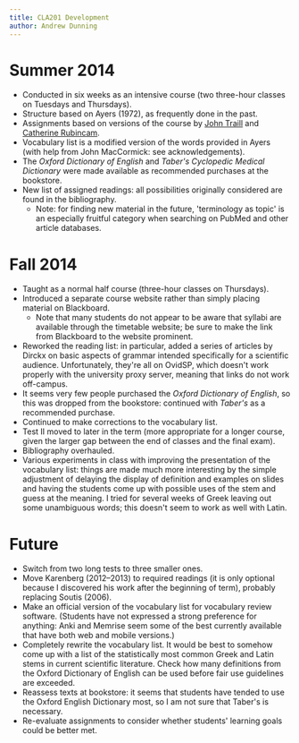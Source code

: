 ```yaml
---
title: CLA201 Development
author: Andrew Dunning
---
```


# Summer 2014

- Conducted in six weeks as an intensive course (two three-hour classes on Tuesdays and Thursdays).
- Structure based on Ayers (1972), as frequently done in the past.
- Assignments based on versions of the course by [John Traill](http://projects.chass.utoronto.ca/attica/cla201.htm) and [Catherine Rubincam](http://erin.utoronto.ca/~w3cla201/).
- Vocabulary list is a modified version of the words provided in Ayers (with help from John MacCormick: see acknowledgements).
- The *Oxford Dictionary of English* and *Taber's Cyclopedic Medical Dictionary* were made available as recommended purchases at the bookstore.
- New list of assigned readings: all possibilities originally considered are found in the bibliography.
    - Note: for finding new material in the future, 'terminology as topic' is an especially fruitful category when searching on PubMed and other article databases.

# Fall 2014

- Taught as a normal half course (three-hour classes on Thursdays).
- Introduced a separate course website rather than simply placing material on Blackboard.
    - Note that many students do not appear to be aware that syllabi are available through the timetable website; be sure to make the link from Blackboard to the website prominent.
- Reworked the reading list: in particular, added a series of articles by Dirckx on basic aspects of grammar intended specifically for a scientific audience. Unfortunately, they're all on OvidSP, which doesn't work properly with the university proxy server, meaning that links do not work off-campus.
- It seems very few people purchased the *Oxford Dictionary of English*, so this was dropped from the bookstore: continued with *Taber's* as a recommended purchase.
- Continued to make corrections to the vocabulary list.
- Test II moved to later in the term (more appropriate for a longer course, given the larger gap between the end of classes and the final exam).
- Bibliography overhauled.
- Various experiments in class with improving the presentation of the vocabulary list: things are made much more interesting by the simple adjustment of delaying the display of definition and examples on slides and having the students come up with possible uses of the stem and guess at the meaning. I tried for several weeks of Greek leaving out some unambiguous words; this doesn't seem to work as well with Latin.

# Future

- Switch from two long tests to three smaller ones.
- Move Karenberg (2012–2013) to required readings (it is only optional because I discovered his work after the beginning of term), probably replacing Soutis (2006).
- Make an official version of the vocabulary list for vocabulary review software. (Students have not expressed a strong preference for anything: Anki and Memrise seem some of the best currently available that have both web and mobile versions.)
- Completely rewrite the vocabulary list. It would be best to somehow come up with a list of the statistically most common Greek and Latin stems in current scientific literature. Check how many definitions from the Oxford Dictionary of English can be used before fair use guidelines are exceeded.
- Reassess texts at bookstore: it seems that students have tended to use the Oxford English Dictionary most, so I am not sure that Taber's is necessary.
- Re-evaluate assignments to consider whether students' learning goals could be better met.
